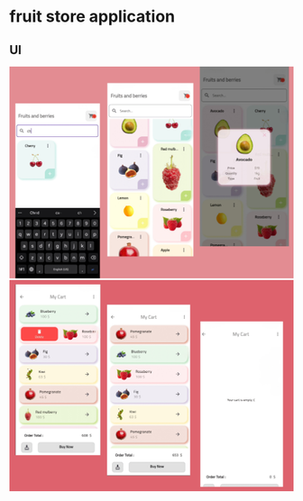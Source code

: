 # fruit store application 

## UI
![image alt](https://github.com/ramasabaa7/fruit-store-ui-app/blob/b2c7810a8d4562a90f443e345e42a8c2e03e3546/ui-fruit2.jpg)
![alt text](https://github.com/ramasabaa7/fruit-store-ui-app/blob/b2c7810a8d4562a90f443e345e42a8c2e03e3546/ui-fruit.jpg)


